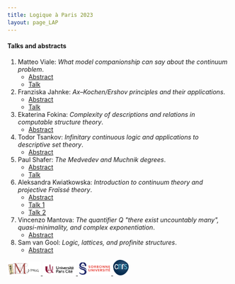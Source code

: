 ```yaml
---
title: Logique à Paris 2023
layout: page_LAP
---
```

#### Talks and abstracts
1. Matteo Viale:
	_What model companionship can say about the continuum problem_.
	- [Abstract][AViale]
	- [Talk][TViale]
1. Franziska Jahnke:
	_Ax&ndash;Kochen/Ershov principles and their applications_.
	- [Abstract][AJahnke]
	- [Talk][TJahnke]
1. Ekaterina Fokina:
	_Complexity of descriptions and relations in computable structure theory_.
	- [Abstract][AFokina]
1. Todor Tsankov:
	_Infinitary continuous logic and applications to descriptive set theory_.
	- [Abstract][ATsankov]
1. Paul Shafer:
	_The Medvedev and Muchnik degrees_.
	- [Abstract][AShafer]
	- [Talk][TShafer]
1. Aleksandra Kwiatkowska:
	_Introduction to continuum theory and projective Fra&iuml;ss&eacute; theory_.
	- [Abstract][AKwiat]
	- [Talk 1][T1Kwiat]
	- [Talk 2][T2Kwiat]
1. Vincenzo Mantova:
	_The quantifier $Q$ "there exist uncountably many", quasi-minimality, and complex exponentiation_.
	- [Abstract][AMantova]
1. Sam van Gool:
	_Logic, lattices, and profinite structures_.
	- [Abstract][AvanGool]

[AViale]:  ./LAP/AViale.pdf
[TViale]: ./LAP/TViale.pdf

[AJahnke]:  ./LAP/AJahnke.pdf
[TJahnke]:  ./LAP/TJahnke.pdf

[AFokina]:  ./LAP/AFokina.pdf

[ATsankov]:  ./LAP/ATsankov.pdf

[AShafer]:  ./LAP/AShafer.pdf
[TShafer]:  ./LAP/TShafer.pdf

[AKwiat]:  ./LAP/AKwiat.pdf
[T1Kwiat]:  ./LAP/T1Kwiat.pdf
[T2Kwiat]:  ./LAP/T2Kwiat.pdf

[AMantova]:  ./LAP/AMantova.pdf

[AvanGool]:  ./LAP/AvanGool.pdf

<a href="./imj-prg.png"><img src="/imj-prg.png" alt="IMJ-PRG" width="15%">
<a href="./upc.png"><img src="/upc.png" alt="Université Paris Cité" width="15%">
<a href="./sorbonne.png"><img src="/sorbonne.png" alt="Sorbonne Université" width="15%">
<a href="./cnrs.png"><img src="/cnrs.png" alt="CNRS" width="7%">
